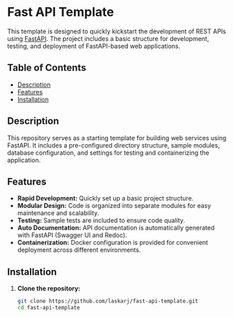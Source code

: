 # Fast API Template

This template is designed to quickly kickstart the development of REST APIs using [FastAPI](https://fastapi.tiangolo.com/). The project includes a basic structure for development, testing, and deployment of FastAPI-based web applications.

## Table of Contents

- [Description](#description)
- [Features](#features)
- [Installation](#installation)


## Description

This repository serves as a starting template for building web services using FastAPI. It includes a pre-configured directory structure, sample modules, database configuration, and settings for testing and containerizing the application.

## Features

- **Rapid Development:** Quickly set up a basic project structure.
- **Modular Design:** Code is organized into separate modules for easy maintenance and scalability.
- **Testing:** Sample tests are included to ensure code quality.
- **Auto Documentation:** API documentation is automatically generated with FastAPI (Swagger UI and Redoc).
- **Containerization:** Docker configuration is provided for convenient deployment across different environments.

## Installation

1. **Clone the repository:**

   ```bash
   git clone https://github.com/laskarj/fast-api-template.git
   cd fast-api-template

